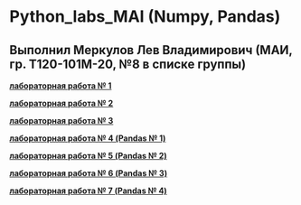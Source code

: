 # Python_labs_MAI (Numpy, Pandas)
## Выполнил Меркулов Лев Владимирович (МАИ, гр. Т120-101М-20, №8 в списке группы)
**[лабораторная работа № 1](https://github.com/Dermogod/Numpy_labs_MAI/blob/main/numpy_first_lab.ipynb)**

**[лабораторная работа № 2](https://github.com/Dermogod/Numpy_labs_MAI/blob/main/numpy_second_lab.ipynb)**

**[лабораторная работа № 3](https://github.com/Dermogod/Numpy_labs_MAI/blob/main/numpy_third_lab.ipynb)**

**[лабораторная работа № 4 (Pandas № 1)](https://github.com/Dermogod/Numpy_labs_MAI/blob/main/Pandas_first_lab.ipynb)**

**[лабораторная работа № 5 (Pandas № 2)](https://github.com/Dermogod/python_labs_mai/blob/main/Pandas_second_lab.ipynb)**

**[лабораторная работа № 6 (Pandas № 3)](https://github.com/Dermogod/python_labs_mai/blob/main/Pandas_third_lab.ipynb)**

**[лабораторная работа № 7 (Pandas № 4)](https://github.com/Dermogod/python_labs_mai/blob/main/Pandas_fourth_lab.ipynb)**
